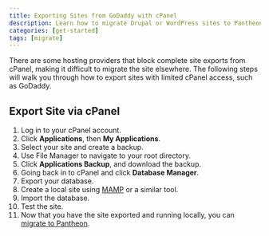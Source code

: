 ```yaml
---
title: Exporting Sites from GoDaddy with cPanel
description: Learn how to migrate Drupal or WordPress sites to Pantheon from hosts that block cPanel exports.
categories: [get-started]
tags: [migrate]
---
```

There are some hosting providers that block complete site exports from cPanel, making it difficult to migrate the site elsewhere. The following steps will walk you through how to export sites with limited cPanel access, such as GoDaddy.

## Export Site via cPanel

1. Log in to your cPanel account.
2. Click **Applications**, then **My Applications**.
3. Select your site and create a backup.
4. Use File Manager to navigate to your root directory.
5. Click **Applications Backup**, and download the backup.
6. Going back in to cPanel and click **Database Manager**.
7. Export your database.
8. Create a local site using [MAMP](https://www.mamp.info/en/) or a similar tool.
9. Import the database.
10. Test the site.
11. Now that you have the site exported and running locally, you can [migrate to Pantheon](/migrate).
